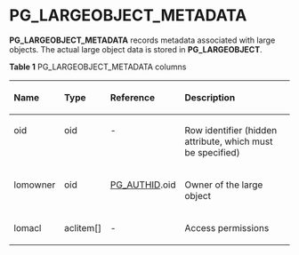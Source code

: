 # PG\_LARGEOBJECT\_METADATA<a name="EN-US_TOPIC_0289900891"></a>

**PG\_LARGEOBJECT\_METADATA**  records metadata associated with large objects. The actual large object data is stored in  **PG\_LARGEOBJECT**.

**Table  1**  PG\_LARGEOBJECT\_METADATA columns

<a name="en-us_topic_0283137199_en-us_topic_0237122299_en-us_topic_0059778120_tc5c03c6a3e75441aaa7046544b876b77"></a>
<table><thead align="left"><tr id="en-us_topic_0283137199_en-us_topic_0237122299_en-us_topic_0059778120_r59fe5a0687d64110ab8482bdf22f5171"><th class="cellrowborder" valign="top" width="16.919999999999998%" id="mcps1.2.5.1.1"><p id="en-us_topic_0283137199_en-us_topic_0237122299_en-us_topic_0059778120_a46a4b9023ad14a4ba606b4b018087d98"><a name="en-us_topic_0283137199_en-us_topic_0237122299_en-us_topic_0059778120_a46a4b9023ad14a4ba606b4b018087d98"></a><a name="en-us_topic_0283137199_en-us_topic_0237122299_en-us_topic_0059778120_a46a4b9023ad14a4ba606b4b018087d98"></a>Name</p>
</th>
<th class="cellrowborder" valign="top" width="14.66%" id="mcps1.2.5.1.2"><p id="en-us_topic_0283137199_en-us_topic_0237122299_en-us_topic_0059778120_ae69d8ee2d1704e07957969ed14b7c773"><a name="en-us_topic_0283137199_en-us_topic_0237122299_en-us_topic_0059778120_ae69d8ee2d1704e07957969ed14b7c773"></a><a name="en-us_topic_0283137199_en-us_topic_0237122299_en-us_topic_0059778120_ae69d8ee2d1704e07957969ed14b7c773"></a>Type</p>
</th>
<th class="cellrowborder" valign="top" width="25%" id="mcps1.2.5.1.3"><p id="en-us_topic_0283137199_en-us_topic_0237122299_en-us_topic_0059778120_a80c4737624d24dae8462e60647513c05"><a name="en-us_topic_0283137199_en-us_topic_0237122299_en-us_topic_0059778120_a80c4737624d24dae8462e60647513c05"></a><a name="en-us_topic_0283137199_en-us_topic_0237122299_en-us_topic_0059778120_a80c4737624d24dae8462e60647513c05"></a>Reference</p>
</th>
<th class="cellrowborder" valign="top" width="43.419999999999995%" id="mcps1.2.5.1.4"><p id="en-us_topic_0283137199_en-us_topic_0237122299_en-us_topic_0059778120_a4669c361e96b426ebb8fabac015d16dd"><a name="en-us_topic_0283137199_en-us_topic_0237122299_en-us_topic_0059778120_a4669c361e96b426ebb8fabac015d16dd"></a><a name="en-us_topic_0283137199_en-us_topic_0237122299_en-us_topic_0059778120_a4669c361e96b426ebb8fabac015d16dd"></a>Description</p>
</th>
</tr>
</thead>
<tbody><tr id="en-us_topic_0283137199_en-us_topic_0237122299_en-us_topic_0059778120_r448fafd3ce1740998403d3a9e9dc42a7"><td class="cellrowborder" valign="top" width="16.919999999999998%" headers="mcps1.2.5.1.1 "><p id="en-us_topic_0283137199_en-us_topic_0237122299_en-us_topic_0059778120_a19f088aeb6e34fcfb535ab9ea8adc228"><a name="en-us_topic_0283137199_en-us_topic_0237122299_en-us_topic_0059778120_a19f088aeb6e34fcfb535ab9ea8adc228"></a><a name="en-us_topic_0283137199_en-us_topic_0237122299_en-us_topic_0059778120_a19f088aeb6e34fcfb535ab9ea8adc228"></a>oid</p>
</td>
<td class="cellrowborder" valign="top" width="14.66%" headers="mcps1.2.5.1.2 "><p id="en-us_topic_0283137199_en-us_topic_0237122299_en-us_topic_0059778120_ab7d51545b65a4f29a49b7acc85e7a298"><a name="en-us_topic_0283137199_en-us_topic_0237122299_en-us_topic_0059778120_ab7d51545b65a4f29a49b7acc85e7a298"></a><a name="en-us_topic_0283137199_en-us_topic_0237122299_en-us_topic_0059778120_ab7d51545b65a4f29a49b7acc85e7a298"></a>oid</p>
</td>
<td class="cellrowborder" valign="top" width="25%" headers="mcps1.2.5.1.3 "><p id="en-us_topic_0283137199_en-us_topic_0237122299_en-us_topic_0059778120_a3f3180e5cac14381b88d0cbd07fb4938"><a name="en-us_topic_0283137199_en-us_topic_0237122299_en-us_topic_0059778120_a3f3180e5cac14381b88d0cbd07fb4938"></a><a name="en-us_topic_0283137199_en-us_topic_0237122299_en-us_topic_0059778120_a3f3180e5cac14381b88d0cbd07fb4938"></a>-</p>
</td>
<td class="cellrowborder" valign="top" width="43.419999999999995%" headers="mcps1.2.5.1.4 "><p id="en-us_topic_0283137199_en-us_topic_0237122299_en-us_topic_0059778120_acd7f5da2d0cb460281b56bceb837d328"><a name="en-us_topic_0283137199_en-us_topic_0237122299_en-us_topic_0059778120_acd7f5da2d0cb460281b56bceb837d328"></a><a name="en-us_topic_0283137199_en-us_topic_0237122299_en-us_topic_0059778120_acd7f5da2d0cb460281b56bceb837d328"></a>Row identifier (hidden attribute, which must be specified)</p>
</td>
</tr>
<tr id="en-us_topic_0283137199_en-us_topic_0237122299_en-us_topic_0059778120_rcc203ce4fc4c46b5b52081af9761badf"><td class="cellrowborder" valign="top" width="16.919999999999998%" headers="mcps1.2.5.1.1 "><p id="en-us_topic_0283137199_en-us_topic_0237122299_en-us_topic_0059778120_a87624fdb2238412d9a178cedfa24602b"><a name="en-us_topic_0283137199_en-us_topic_0237122299_en-us_topic_0059778120_a87624fdb2238412d9a178cedfa24602b"></a><a name="en-us_topic_0283137199_en-us_topic_0237122299_en-us_topic_0059778120_a87624fdb2238412d9a178cedfa24602b"></a>lomowner</p>
</td>
<td class="cellrowborder" valign="top" width="14.66%" headers="mcps1.2.5.1.2 "><p id="en-us_topic_0283137199_en-us_topic_0237122299_en-us_topic_0059778120_a2a3f0707ca5648d3832289f5b28c882e"><a name="en-us_topic_0283137199_en-us_topic_0237122299_en-us_topic_0059778120_a2a3f0707ca5648d3832289f5b28c882e"></a><a name="en-us_topic_0283137199_en-us_topic_0237122299_en-us_topic_0059778120_a2a3f0707ca5648d3832289f5b28c882e"></a>oid</p>
</td>
<td class="cellrowborder" valign="top" width="25%" headers="mcps1.2.5.1.3 "><p id="en-us_topic_0283137199_en-us_topic_0237122299_en-us_topic_0059778120_aa9896f0f1819459f8733b007f1c886a1"><a name="en-us_topic_0283137199_en-us_topic_0237122299_en-us_topic_0059778120_aa9896f0f1819459f8733b007f1c886a1"></a><a name="en-us_topic_0283137199_en-us_topic_0237122299_en-us_topic_0059778120_aa9896f0f1819459f8733b007f1c886a1"></a><a href="pg_authid.md">PG_AUTHID</a>.oid</p>
</td>
<td class="cellrowborder" valign="top" width="43.419999999999995%" headers="mcps1.2.5.1.4 "><p id="en-us_topic_0283137199_en-us_topic_0237122299_en-us_topic_0059778120_a29f6bcc1616244ef9b7293563c192ae9"><a name="en-us_topic_0283137199_en-us_topic_0237122299_en-us_topic_0059778120_a29f6bcc1616244ef9b7293563c192ae9"></a><a name="en-us_topic_0283137199_en-us_topic_0237122299_en-us_topic_0059778120_a29f6bcc1616244ef9b7293563c192ae9"></a>Owner of the large object</p>
</td>
</tr>
<tr id="en-us_topic_0283137199_en-us_topic_0237122299_en-us_topic_0059778120_r0bf0cc87443f4c008a756a0ff03a4f60"><td class="cellrowborder" valign="top" width="16.919999999999998%" headers="mcps1.2.5.1.1 "><p id="en-us_topic_0283137199_en-us_topic_0237122299_en-us_topic_0059778120_a6d25732d90244dd0ab6f4a4165501335"><a name="en-us_topic_0283137199_en-us_topic_0237122299_en-us_topic_0059778120_a6d25732d90244dd0ab6f4a4165501335"></a><a name="en-us_topic_0283137199_en-us_topic_0237122299_en-us_topic_0059778120_a6d25732d90244dd0ab6f4a4165501335"></a>lomacl</p>
</td>
<td class="cellrowborder" valign="top" width="14.66%" headers="mcps1.2.5.1.2 "><p id="en-us_topic_0283137199_en-us_topic_0237122299_en-us_topic_0059778120_a8af5700d17ca41098ca424ef1b5c081e"><a name="en-us_topic_0283137199_en-us_topic_0237122299_en-us_topic_0059778120_a8af5700d17ca41098ca424ef1b5c081e"></a><a name="en-us_topic_0283137199_en-us_topic_0237122299_en-us_topic_0059778120_a8af5700d17ca41098ca424ef1b5c081e"></a>aclitem[]</p>
</td>
<td class="cellrowborder" valign="top" width="25%" headers="mcps1.2.5.1.3 "><p id="en-us_topic_0283137199_en-us_topic_0237122299_en-us_topic_0059778120_a8246ff7c1143496b8493e2f43dbf693f"><a name="en-us_topic_0283137199_en-us_topic_0237122299_en-us_topic_0059778120_a8246ff7c1143496b8493e2f43dbf693f"></a><a name="en-us_topic_0283137199_en-us_topic_0237122299_en-us_topic_0059778120_a8246ff7c1143496b8493e2f43dbf693f"></a>-</p>
</td>
<td class="cellrowborder" valign="top" width="43.419999999999995%" headers="mcps1.2.5.1.4 "><p id="en-us_topic_0283137199_en-us_topic_0237122299_en-us_topic_0059778120_a6b7ff3e263a44c51bdac427c0fc7c967"><a name="en-us_topic_0283137199_en-us_topic_0237122299_en-us_topic_0059778120_a6b7ff3e263a44c51bdac427c0fc7c967"></a><a name="en-us_topic_0283137199_en-us_topic_0237122299_en-us_topic_0059778120_a6b7ff3e263a44c51bdac427c0fc7c967"></a>Access permissions</p>
</td>
</tr>
</tbody>
</table>

